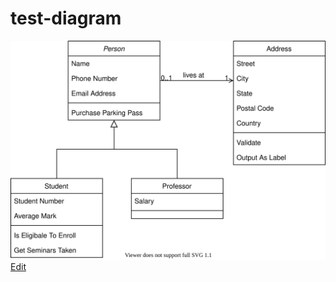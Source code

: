 # test-diagram


![](./test.svg)
[Edit](https://app.diagrams.net/?libs=general;uml#Hdictav%2Ftest-diagram%2Fmaster%2Ftest.svg)
